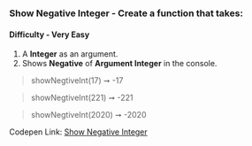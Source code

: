### Show Negative Integer - Create a function that takes:

#### Difficulty - Very Easy

1. A **Integer** as an argument. 
1. Shows **Negative** of **Argument Integer** in the console.

> showNegtiveInt(17) ➞ -17 

> showNegtiveInt(221) ➞ -221

> showNegtiveInt(2020) ➞ -2020 

Codepen Link: [Show Negative Integer](https://codepen.io/javascriptstudent/pen/KKgXPxe)
